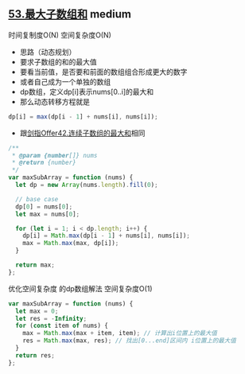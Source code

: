 ## [53.最大子数组和](https://leetcode.cn/problems/maximum-subarray/) <Badge type="warning">medium</Badge>

时间复制度O(N)
空间复杂度O(N)

- 思路（动态规划）
- 要求子数组的和的最大值
- 要看当前值，是否要和前面的数组组合形成更大的数字
- 或者自己成为一个单独的数组
- dp数组，定义dp[i]表示nums[0..i]的最大和
- 那么动态转移方程就是
```js
dp[i] = max(dp[i - 1] + nums[i], nums[i]);
```
- 跟[剑指Offer42.连续子数组的最大和](/js-logs/sword-point-offer#剑指-offer-42-连续子数组的最大和)相同

```js
/**
 * @param {number[]} nums
 * @return {number}
 */
var maxSubArray = function (nums) {
  let dp = new Array(nums.length).fill(0);

  // base case
  dp[0] = nums[0];
  let max = nums[0];

  for (let i = 1; i < dp.length; i++) {
    dp[i] = Math.max(dp[i - 1] + nums[i], nums[i]);
    max = Math.max(max, dp[i]);
  }

  return max;
};

```

优化空间复杂度 的dp数组解法
空间复杂度O(1)

```js
var maxSubArray = function (nums) {
  let max = 0;
  let res = -Infinity;
  for (const item of nums) {
    max = Math.max(max + item, item); // 计算出i位置上的最大值
    res = Math.max(max, res); // 找出[0...end]区间内 i位置上的最大值
  }
  return res;
};
```
